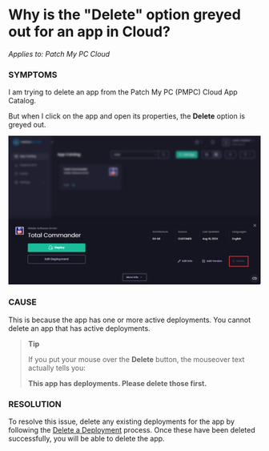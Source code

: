 # Why is the "Delete" option greyed out for an app in Cloud?

_Applies to: Patch My PC Cloud_

### SYMPTOMS

I am trying to delete an app from the Patch My PC (PMPC) Cloud App Catalog.

But when I click on the app and open its properties, the **Delete** option is greyed out.

![](/_images/image-(1952).png)

### CAUSE

This is because the app has one or more active deployments. You cannot delete an app that has active deployments.

> **Tip**
>
> If you put your mouse over the **Delete** button, the mouseover text actually tells you:
>
> **This app has deployments. Please delete those first.**

### RESOLUTION

To resolve this issue, delete any existing deployments for the app by following the [Delete a Deployment](../../cloud-deployments/manage-cloud-deployments/delete-a-cloud-deployment.md) process. Once these have been deleted successfully, you will be able to delete the app.
